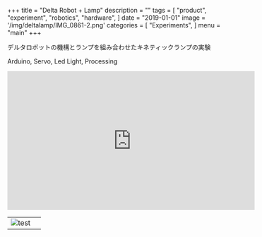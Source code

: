 +++
title = "Delta Robot + Lamp"
description = ""
tags = [
    "product",
    "experiment",
    "robotics",
    "hardware",
]
date = "2019-01-01"
image = '/img/deltalamp/IMG_0861-2.png'
categories = [
    "Experiments",
]
menu = "main"
+++

デルタロボットの機構とランプを組み合わせたキネティックランプの実験

Arduino, Servo, Led Light, Processing

<div style="text-align: center;">
<iframe width="560" height="315" src="https://www.youtube.com/embed/8swrn4d7OIs" frameborder="0" allow="accelerometer; autoplay; encrypted-media; gyroscope; picture-in-picture" allowfullscreen></iframe>
</div>

|||
|---|---|
|![test](/img/deltalamp/IMG_0861.jpg)||